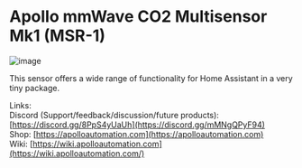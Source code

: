 # Apollo mmWave CO2 Multisensor Mk1 (MSR-1)

![image](https://github.com/ApolloAutomation/MSR-1/assets/24777085/5f67cf3d-4b61-4867-97e9-057eff124b19)


This sensor offers a wide range of functionality for Home Assistant in a very tiny package.

Links: \
Discord (Support/feedback/discussion/future products): [https://discord.gg/8PpS4yUaUh](https://discord.gg/mMNgQPyF94) \
Shop: [https://apolloautomation.com](https://apolloautomation.com) \
Wiki: [https://wiki.apolloautomation.com](https://wiki.apolloautomation.com/)